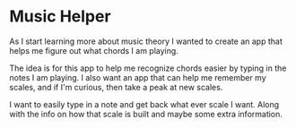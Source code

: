# Music Helper

As I start learning more about music theory I wanted to create an app that helps me figure out what chords I am playing.

The idea is for this app to help me recognize chords easier by typing in the notes I am playing. I also want an app that
can help me remember my scales, and if I'm curious, then take a peak at new scales.

I want to easily type in a note and get back what ever scale I want. Along with the info on how that scale is built and maybe some extra information.

